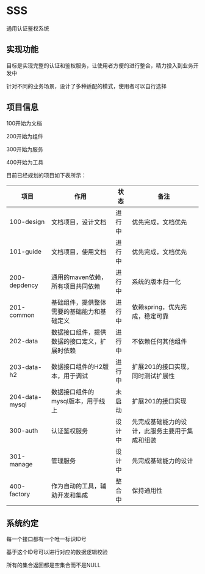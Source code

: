 # SSS
通用认证鉴权系统

## 实现功能
目标是实现完整的认证和鉴权服务，让使用者方便的进行整合，精力投入到业务开发中

针对不同的业务场景，设计了多种适配的模式，使用者可以自行选择

## 项目信息
100开始为文档

200开始为组件

300开始为服务

400开始为工具

目前已经规划的项目如下表所示：

| 项目| 作用 |状态 |备注|
| ------ | ------ | ------ |------ |
| 100-design | 文档项目，设计文档 |进行中|优先完成，文档优先|
| 101-guide | 文档项目，使用文档 |进行中|优先完成，文档优先|
| 200-depdency | 通用的maven依赖，所有项目共同依赖 | 进行中 | 系统的版本归一化|
| 201-common | 基础组件，提供整体需要的基础能力和基础定义 | 进行中 | 依赖spring，优先完成，稳定可靠|
| 202-data | 数据接口组件，提供数据的接口定义，扩展时依赖 | 进行中 | 不依赖任何其他组件|
| 203-data-h2 | 数据接口组件的H2版本，用于调试 | 进行中 | 扩展201的接口实现，同时测试扩展性|
| 204-data-mysql | 数据接口组件的mysql版本，用于线上 | 未启动 | 扩展201的接口实现|
| 300-auth| 认证鉴权服务 | 设计中 | 先完成基础能力的设计，此服务主要用于集成和组装|
| 301-manage| 管理服务 | 设计中 | 先完成基础能力的设计|
| 400-factory| 作为自动的工具，辅助开发和集成 | 整合中 | 保持通用性|

## 系统约定
每一个接口都有一个唯一标识ID号

基于这个ID号可以进行对应的数据逻辑校验

所有的集合返回都是空集合而不是NULL
